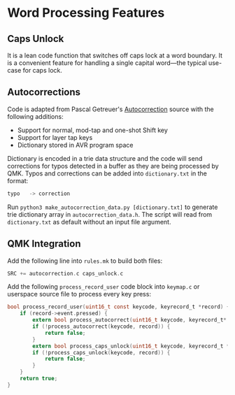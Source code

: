# Word Processing Features

## Caps Unlock
It is a lean code function that switches off caps lock at a word boundary. It is a convenient feature for handling a single capital word—the typical use-case for caps lock.

## Autocorrections
Code is adapted from Pascal Getreuer's [Autocorrection](https://getreuer.info/posts/keyboards/autocorrection) source with the following additions:
* Support for normal, mod-tap and one-shot Shift key
* Support for layer tap keys
* Dictionary stored in AVR program space

Dictionary is encoded in a trie data structure and the code will send corrections for typos detected in a buffer as they are being processed by QMK. Typos and corrections can be added into `dictionary.txt` in the format:
```c
typo   -> correction
```
Run `python3 make_autocorrection_data.py [dictionary.txt]` to generate trie dictionary array in `autocorrection_data.h`. The script will read from `dictionary.txt` as default without an input file argument.

## QMK Integration
Add the following line into `rules.mk` to build both files:
```c
SRC += autocorrection.c caps_unlock.c
```
Add the following `process_record_user` code block into `keymap.c` or userspace source file to process every key press:
```c
bool process_record_user(uint16_t const keycode, keyrecord_t *record) {
    if (record->event.pressed) {
        extern bool process_autocorrect(uint16_t keycode, keyrecord_t* record);
        if (!process_autocorrect(keycode, record)) {
            return false;
        }
        extern bool process_caps_unlock(uint16_t keycode, keyrecord_t *record);
        if (!process_caps_unlock(keycode, record)) {
            return false;
        }
    }
    return true;
}
```
